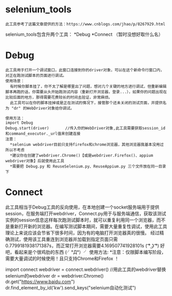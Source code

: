 # selenium_tools
    此工具参考了这篇文章提供的方法：https://www.cnblogs.com/jhao/p/8267929.html

selenium_tools包含升两个工具：
  *Debug
  *Connect  （暂时没想好取什么名）

# Debug
    此工具用于打开一个调试窗口，此窗口连接到你的driver对象，可以在这个新命令行窗口内，对正在跑测试脚本的页面进行调试。
    使用场景：
      有时候你脚本挂了，你不太了解是哪里出了问题，想对几个关键的地方进行调试，但重新编辑脚本再跑的话，你需要从头开始跑测试内容（重新打开浏览器，登录...），如果你的问题出现在比较后面的地方，那得需要花费较长的时间去验证，非常麻烦。
      此工具可以在你的脚本挂掉或是正在测试的情况下，接管那个还未关闭的测试页面，并提供名为 "dr" 的WebDriver对象给你调试。

    使用方法：
    import Debug
    Debug.start(driver)       //传入你的WebDriver对象,此工具需要获取session_id和command_executor._url值来创建连接
    注意：
      *selenium webdriver目前只支持firefox和chrome浏览器，其他浏览器我基本没用过所以不考虑
      *建议你在创建了webdriver.Chrome()【或是webdriver.Firefox()、appium webdriver对象】后就使用此工具
      *需要把 Debug.py 和 ReuseSelenium.py、ReuseAppium.py 三个文件放在同一目录下
      
# Connect
  此工具相当于Debug工具的反向使用，在本地创建一个socket服务端用于提供session，在服务端打开webdriver，Connect.py用于与服务端通信，获取该测试实例的session信息这样每次跑测试脚本时，就可以重复利用同一个浏览器，而不是重新打开新的浏览器。在编写测试脚本期间，需要大量重复性调试，使用此工具理论上来说应该会节省下很多时间，因为有的电脑打开浏览器真的很慢。
  经过精确测试，使用该工具重连到浏览器并加载到指定页面只需0.7799181938171387s，而正常打开浏览器需要4.169507741928101s
( ͡° ͜ʖ ͡°)
好吧，看起来是个很鸡肋的东西 (╯°Д°）╯ 
使用方法:
  *注意：仅限脚本编写阶段，需要大量调试的时候使用！且只支持Chrome和Firefox ！
  
  import connect
  webdriver = connect.webdriver()        //用此工具的webdriver替换selenium的webdriver
  dr = webdriver.Chrome()
  dr.get("https://www.baidu.com")
  dr.find_element_by_id('kw').send_keys("selenium自动化测试")  
